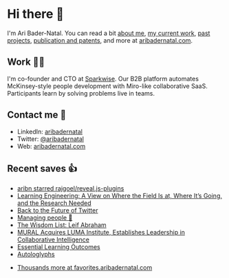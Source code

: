 # Hi there  👋

I'm Ari Bader-Natal. You can read a bit [about me](https://aribadernatal.com), [my current work](https://aribadernatal.com/projects/Sparkwise/), [past projects](https://aribadernatal.com/projects/), [publication and patents](https://aribadernatal.com/publications), and more at [aribadernatal.com](https://aribadernatal.com).

## Work  👨‍💻

I'm co-founder and CTO at [Sparkwise](https://sparkwise.co). Our B2B platform automates McKinsey-style people development with Miro-like collaborative SaaS. Participants learn by solving problems live in teams.

## Contact me  💬 

- LinkedIn: [aribadernatal](https://linkedin.com/in/aribadernatal)
- Twitter: [@aribadernatal](https://twitter.com/aribadernatal)
- Web: [aribadernatal.com](https://aribadernatal.com)

## Recent saves  👍

<!--START_SECTION:feed-->
* [aribn starred rajgoel&#x2F;reveal.js-plugins](https:&#x2F;&#x2F;favorites.aribadernatal.com&#x2F;github-favorites&#x2F;2022&#x2F;04&#x2F;aribn-starred-rajgoel-reveal-js-plugins&#x2F;)
* [Learning Engineering: A View on Where the Field Is at, Where It’s Going, and the Research Needed](https:&#x2F;&#x2F;favorites.aribadernatal.com&#x2F;pocket-favorites&#x2F;2022&#x2F;04&#x2F;learning-engineering-a-view-on-where-the-field-is-at-where-its-going-and-the-research-needed&#x2F;)
* [Back to the Future of Twitter](https:&#x2F;&#x2F;favorites.aribadernatal.com&#x2F;pocket-favorites&#x2F;2022&#x2F;04&#x2F;back-to-the-future-of-twitter&#x2F;)
* [Managing people 🤯](https:&#x2F;&#x2F;favorites.aribadernatal.com&#x2F;pocket-favorites&#x2F;2022&#x2F;04&#x2F;managing-people-%f0%9f%a4%af&#x2F;)
* [The Wisdom List: Leif Abraham](https:&#x2F;&#x2F;favorites.aribadernatal.com&#x2F;pocket-favorites&#x2F;2022&#x2F;04&#x2F;the-wisdom-list-leif-abraham&#x2F;)
* [MURAL Acquires LUMA Institute, Establishes Leadership in Collaborative Intelligence](https:&#x2F;&#x2F;favorites.aribadernatal.com&#x2F;pocket-favorites&#x2F;2022&#x2F;04&#x2F;mural-acquires-luma-institute-establishes-leadership-in-collaborative-intelligence&#x2F;)
* [Essential Learning Outcomes](https:&#x2F;&#x2F;favorites.aribadernatal.com&#x2F;pocket-favorites&#x2F;2022&#x2F;04&#x2F;essential-learning-outcomes&#x2F;)
* [Autologlyphs](https:&#x2F;&#x2F;favorites.aribadernatal.com&#x2F;pocket-favorites&#x2F;2022&#x2F;04&#x2F;autologlyphs&#x2F;)
<!--END_SECTION:feed-->
* [Thousands more at favorites.aribadernatal.com](https://favorites.aribadernatal.com)
